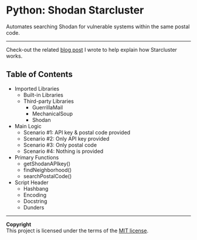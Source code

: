 # Python: Shodan Starcluster
Automates searching Shodan for vulnerable systems within the same postal code.

---

Check-out the related [blog post](#https://www.yoursecurity.tech/) I wrote to help explain how Starcluster works.

## Table of Contents
* Imported Libraries
	* Built-in Libraries
	* Third-party Libraries
		* GuerrillaMail
		* MechanicalSoup
		* Shodan
* Main Logic
	* Scenario #1: API key & postal code provided
	* Scenario #2: Only API key provided
	* Scenario #3: Only postal code
	* Scenario #4: Nothing is provided
* Primary Functions
	* getShodanAPIkey()
	* findNeighborhood()
	* searchPostalCode()
* Script Header
	* Hashbang
	* Encoding
	* Docstring
	* Dunders

---

**Copyright**<br>
This project is licensed under the terms of the [MIT license](/LICENSE).
